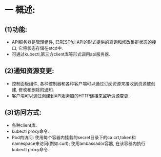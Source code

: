 # 一 概述:
## (1)功能:
- API服务器是管理组件, 已RESTful API的形式提供的查询和修改集群状态的接口, 它将状态存储在etcd中.
- 可通过kubectl,第三方client库等形式调用api服务器.

## (2)通知资源变更:
- 控制面板组件, 各种控制器和各种客户端可以通过订阅资源来接收到资源被创建, 修改和删除的通知.
- 客户端可以通过创建到API服务器的HTTP连接来监听资源变更.

## (3)访问方式:
- 各种client库.
- kubectl proxy命令.
- Pod内访问: 使用每个容器内挂载的secret目录下的ca.crt,token和namespace来访问(例如:curl); 使用ambassador容器, 在该容器内执行kubectl proxy命令.
